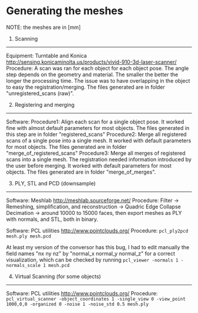 Generating the meshes
=====================

NOTE: the meshes are in [mm]


1. Scanning
-----------

Equipment: Turntable and Konica http://sensing.konicaminolta.us/products/vivid-910-3d-laser-scanner/
Procedure: A scan was ran for each object for each object pose. The angle step depends on the geometry and material. The smaller the better the longer the processing time. The issue was to have overlapping in the object to easy the registration/merging. The files generated are in folder "unregistered_scans (raw)".


2. Registering and merging
--------------------------

Software: 
Procedure1: Align each scan for a single object pose. It worked fine with almost default parameters for most objects. The files generated in this step are in folder "registered_scans"
Procedure2: Merge all registered scans of a single pose into a single mesh. It worked with default parameters for most objects. The files generated are in folder "merge_of_registered_scans"
Procedure3: Merge all merges of registered scans into a single mesh. The registration needed information introduced by the user before merging. It worked with default parameters for most objects. The files generated are in folder "merge_of_merges".


3. PLY, STL and PCD (downsample)
--------------------------------

Software: Meshlab http://meshlab.sourceforge.net/
Procedure: Filter -> Remeshing, simplification, and reconstruction -> Quadric Edge Collapse Decimation -> around 10000 to 15000 faces, then export meshes as PLY with normals, and STL, both in binary.

Software: PCL utilities http://www.pointclouds.org/
Procedure: `pcl_ply2pcd mesh.ply mesh.pcd`

At least my version of the conversor has this bug, I had to edit manually the field names "nx ny nz" by "normal_x normal_y normal_z" for a correct visualization, which can be checked by running `pcl_viewer -normals 1 -normals_scale 1 mesh.pcd`


4. Virtual Scanning (for some objects)
--------------------------------------

Software: PCL utilities http://www.pointclouds.org/
Procedure: `pcl_virtual_scanner -object_coordinates 1 -single_view 0 -view_point 1000,0,0 -organized 0 -noise 1 -noise_std 0.5 mesh.ply`